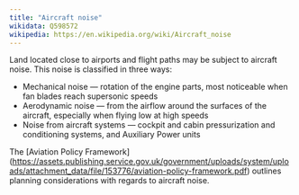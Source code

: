 ```yaml
---
title: "Aircraft noise"
wikidata: Q598572
wikipedia: https://en.wikipedia.org/wiki/Aircraft_noise
---
```


Land located close to airports and flight paths may be subject to aircraft noise. This noise is classified in three ways:

* Mechanical noise — rotation of the engine parts, most noticeable when fan blades reach supersonic speeds
* Aerodynamic noise — from the airflow around the surfaces of the aircraft, especially when flying low at high speeds
* Noise from aircraft systems — cockpit and cabin pressurization and conditioning systems, and Auxiliary Power units

The [Aviation Policy Framework] (https://assets.publishing.service.gov.uk/government/uploads/system/uploads/attachment_data/file/153776/aviation-policy-framework.pdf) outlines planning considerations with regards to aircraft noise.